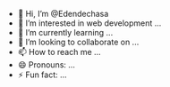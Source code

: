 - 👋 Hi, I’m @Edendechasa
- 👀 I’m interested in web development ...
- 🌱 I’m currently learning ...
- 💞️ I’m looking to collaborate on ...
- 📫 How to reach me ...
- 😄 Pronouns: ...
- ⚡ Fun fact: ...

<!---
Edendechasa/Edendechasa is a ✨ special ✨ repository because its `README.md` (this file) appears on your GitHub profile.
You can click the Preview link to take a look at your changes.
--->
